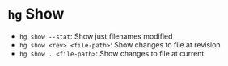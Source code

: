 # `hg` Show

- `hg show --stat`: Show just filenames modified
- `hg show <rev> <file-path>`: Show changes to file at revision
- `hg show . <file-path>`: Show changes to file at current
